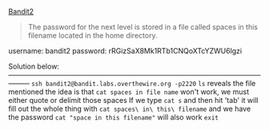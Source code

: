 [Bandit2](https://overthewire.org/wargames/bandit/bandit2.html)

> The password for the next level is stored in a file called spaces in this filename located in the home directory.

username: bandit2
password: rRGizSaX8Mk1RTb1CNQoXTcYZWU6lgzi

Solution below:
———————————————————————————————————————
`ssh bandit2@bandit.labs.overthewire.org -p2220`
`ls` reveals the file mentioned
the idea is that `cat spaces in file name` won't work, we must either quote or delimit those spaces
If we type `cat s` and then hit 'tab' it will fill out the whole thing with `cat spaces\ in\ this\ filename` and we have the password
`cat "space in this filename"` will also work
`exit`